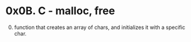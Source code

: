 # 0x0B. C - malloc, free
0.  function that creates an array of chars, and initializes it with a specific char.
